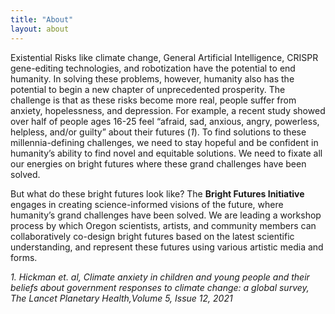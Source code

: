 ```yaml
---
title: "About"
layout: about
---
```


Existential Risks like climate change, General Artificial Intelligence, CRISPR gene-editing technologies, and robotization have the potential to end humanity. In  solving these problems, however, humanity also has the potential to begin a new chapter of unprecedented prosperity. The challenge is that as these risks become more real, people suffer from anxiety, hopelessness, and depression. For example, a recent study showed over half of people ages 16-25 feel “afraid, sad, anxious, angry, powerless, helpless, and/or guilty” about their futures (_1_). To find solutions to these millennia-defining challenges, we need to stay hopeful and be confident in humanity’s ability to find novel and equitable solutions. We need to fixate all our energies on bright futures where these grand challenges have been solved. 

But what do these bright futures look like? The **Bright Futures Initiative** engages in creating science-informed visions of the future, where humanity’s grand challenges have been solved. We are leading a workshop process by which Oregon scientists, artists, and community members can collaboratively co-design bright futures based on the latest scientific understanding, and represent these futures using various artistic media and forms.




_1. Hickman et. al, Climate anxiety in children and young people and their beliefs about government responses to climate change: a global survey, The Lancet Planetary Health,Volume 5, Issue 12, 2021_ 